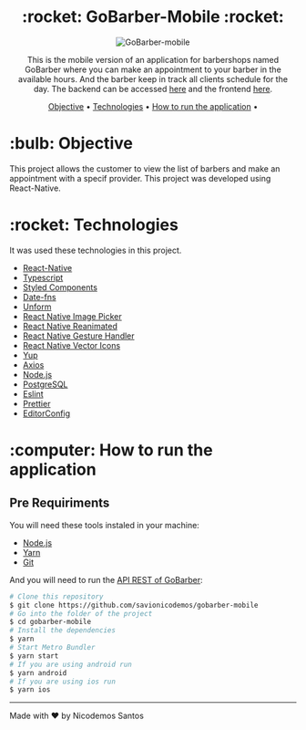 <h1 align="center">:rocket: GoBarber-Mobile :rocket:</h1>

<p align="center">
<img src=".github/assets/mobile.gif" alt="GoBarber-mobile"/>
</p>

<p align="center">This is the mobile version of an application for barbershops named GoBarber where you can make an appointment to your barber in the available hours. And
the barber keep in track all clients schedule for the day. The backend can be accessed <a href="https://github.com/savionicodemos/gobarber-backend">here</a> and the frontend 
<a href="https://github.com/savionicodemos/gobarber-web">here</a>.</p>

<p align="center">
 <a href="#objective">Objective</a> •
 <a href="#technologies">Technologies</a> •
 <a href="#how-to-run">How to run the application</a> •
</p>

<h1 id="objective">:bulb: Objective</h1>
</p>This project allows the customer to view the list of barbers and make an appointment with a specif provider. This project was developed using React-Native.</p>

<h1 id="technologies">:rocket: Technologies</h1>

<p>It was used these technologies in this project.</p>

- [React-Native](https://reactnative.dev/ "React-Native")
- [Typescript](https://www.typescriptlang.org/ "Typescript")
- [Styled Components](https://styled-components.com/ "Styled Components")
- [Date-fns](https://date-fns.org/ "Date-fns")
- [Unform](https://unform.dev/ "Unform")
- [React Native Image Picker](https://github.com/react-native-image-picker/react-native-image-picker "React Native Image Picker")
- [React Native Reanimated](https://github.com/software-mansion/react-native-reanimated "React Native Reanimated")
- [React Native Gesture Handler](https://github.com/software-mansion/react-native-gesture-handler "React Native Gesture Handler")
- [React Native Vector Icons](https://github.com/oblador/react-native-vector-icons "React Native Vector Icons")
- [Yup](https://github.com/jquense/yup "Yup")
- [Axios](https://github.com/axios/axios "Axios")
- [Node.js](https://nodejs.org/en/ "Node.js")
- [PostgreSQL](https://www.postgresql.org/)
- [Eslint](https://eslint.org/ "Eslint")
- [Prettier](https://prettier.io/ "Prettier")
- [EditorConfig](https://editorconfig.org/ "EditorConfig")

<h1 id="how-to-run">:computer: How to run the application</h1>

<h2>Pre Requiriments</h2>

<p>You will need these tools instaled in your machine:</p>

- [Node.js](https://nodejs.org/en/ "Node.js")
- [Yarn](https://yarnpkg.com/ "Yarn")
- [Git](https://git-scm.com/ "Git")

<p>And you will need to run the <a href="https://github.com/savionicodemos/gobarber-backend">API REST of GoBarber</a>:</p>

```bash
# Clone this repository
$ git clone https://github.com/savionicodemos/gobarber-mobile
# Go into the folder of the project
$ cd gobarber-mobile
# Install the dependencies
$ yarn
# Start Metro Bundler
$ yarn start
# If you are using android run
$ yarn android
# If you are using ios run
$ yarn ios
```
<hr>

Made with :heart: by Nicodemos Santos
